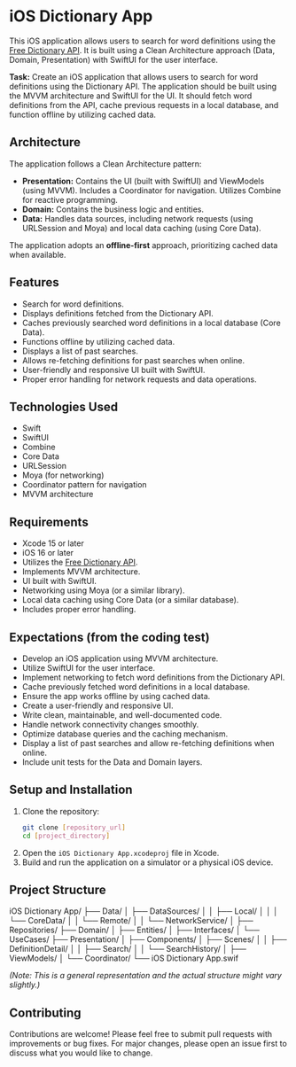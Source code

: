 # iOS Dictionary App

This iOS application allows users to search for word definitions using the [Free Dictionary API](https://dictionaryapi.dev/). It is built using a Clean Architecture approach (Data, Domain, Presentation) with SwiftUI for the user interface.

**Task:** Create an iOS application that allows users to search for word definitions using the Dictionary API. The application should be built using the MVVM architecture and SwiftUI for the UI. It should fetch word definitions from the API, cache previous requests in a local database, and function offline by utilizing cached data.

## Architecture

The application follows a Clean Architecture pattern:

-   **Presentation:** Contains the UI (built with SwiftUI) and ViewModels (using MVVM). Includes a Coordinator for navigation. Utilizes Combine for reactive programming.
-   **Domain:** Contains the business logic and entities.
-   **Data:** Handles data sources, including network requests (using URLSession and Moya) and local data caching (using Core Data).

The application adopts an **offline-first** approach, prioritizing cached data when available.

## Features

-   Search for word definitions.
-   Displays definitions fetched from the Dictionary API.
-   Caches previously searched word definitions in a local database (Core Data).
-   Functions offline by utilizing cached data.
-   Displays a list of past searches.
-   Allows re-fetching definitions for past searches when online.
-   User-friendly and responsive UI built with SwiftUI.
-   Proper error handling for network requests and data operations.

## Technologies Used

-   Swift
-   SwiftUI
-   Combine
-   Core Data
-   URLSession
-   Moya (for networking)
-   Coordinator pattern for navigation
-   MVVM architecture

## Requirements

-   Xcode 15 or later
-   iOS 16 or later
-   Utilizes the [Free Dictionary API](https://dictionaryapi.dev/).
-   Implements MVVM architecture.
-   UI built with SwiftUI.
-   Networking using Moya (or a similar library).
-   Local data caching using Core Data (or a similar database).
-   Includes proper error handling.

## Expectations (from the coding test)

-   Develop an iOS application using MVVM architecture.
-   Utilize SwiftUI for the user interface.
-   Implement networking to fetch word definitions from the Dictionary API.
-   Cache previously fetched word definitions in a local database.
-   Ensure the app works offline by using cached data.
-   Create a user-friendly and responsive UI.
-   Write clean, maintainable, and well-documented code.
-   Handle network connectivity changes smoothly.
-   Optimize database queries and the caching mechanism.
-   Display a list of past searches and allow re-fetching definitions when online.
-   Include unit tests for the Data and Domain layers.

## Setup and Installation

1.  Clone the repository:
    ```bash
    git clone [repository_url]
    cd [project_directory]
    ```
2.  Open the `iOS Dictionary App.xcodeproj` file in Xcode.
3.  Build and run the application on a simulator or a physical iOS device.

## Project Structure

iOS Dictionary App/
├── Data/
│   ├── DataSources/
│   │   ├── Local/
│   │   │   └── CoreData/
│   │   └── Remote/
│   │       └── NetworkService/
│   ├── Repositories/
├── Domain/
│   ├── Entities/
│   ├── Interfaces/
│   └── UseCases/
├── Presentation/
│   ├── Components/
│   ├── Scenes/
│   │   ├── DefinitionDetail/
│   │   ├── Search/
│   │   └── SearchHistory/
│   ├── ViewModels/
│   └── Coordinator/
└── iOS Dictionary App.swif

*(Note: This is a general representation and the actual structure might vary slightly.)*

## Contributing

Contributions are welcome! Please feel free to submit pull requests with improvements or bug fixes. For major changes, please open an issue first to discuss what you would like to change.

